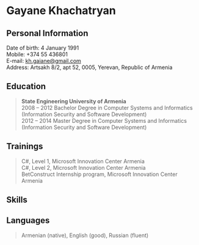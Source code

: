 # Gayane Khachatryan
## Personal Information
Date of birth: 4 January 1991 <br>
Mobile: +374 55 436801<br>
E-mail: kh.gaiane@gmail.com<br>
Address: Artsakh 8/2, apt 52, 0005, Yerevan, Republic of Armenia
## Education
>**State Engineering University of Armenia** <br>
> 2008 – 2012    Bachelor Degree in Computer Systems and Informatics (Information Security and Software Development) <br>
> 2012 – 2014    Master Degree in Computer Systems and Informatics (Information Security and Software Development)

## Trainings
>C#, Level 1, Microsoft Innovation Center Armenia<br>
>C#, Level 2, Microsoft Innovation Center Armenia<br>
>BetConstruct Internship program, Microsoft Innovation Center Armenia

## Skills

## Languages
>Armenian (native), English (good), Russian (fluent)




